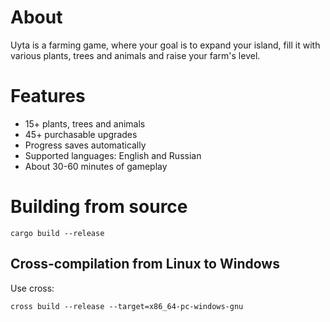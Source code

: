 # About
Uyta is a farming game, where your goal is to expand your island, fill it with various plants, trees and animals and raise your farm's level. 

# Features
- 15+ plants, trees and animals
- 45+ purchasable upgrades
- Progress saves automatically
- Supported languages: English and Russian
- About 30-60 minutes of gameplay

# Building from source
```
cargo build --release
```

## Cross-compilation from Linux to Windows
Use cross:
```
cross build --release --target=x86_64-pc-windows-gnu
```
